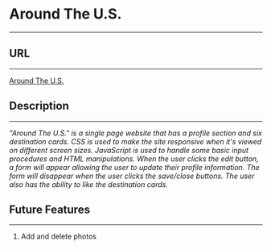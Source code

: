 # Around The U.S.
------------------------

## URL
------------------------
[Around The U.S.](https://rileydanejohnston.github.io/web_project_4/)

## Description
------------------------
_"Around The U.S." is a single page website that has a profile section and six destination cards. CSS is used to make the site responsive when it's viewed on different screen sizes. JavaScript is used to handle some basic input procedures and HTML manipulations. When the user clicks the edit button, a form will appear allowing the user to update their profile information. The form will disappear when the user clicks the save/close buttons. The user also has the ability to like the destination cards._

## Future Features
------------------------
1. Add and delete photos